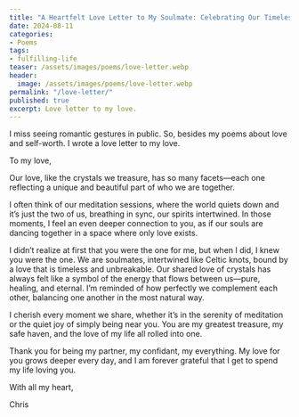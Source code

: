 ```yaml
---
title: "A Heartfelt Love Letter to My Soulmate: Celebrating Our Timeless Connection"
date: 2024-08-11
categories:
- Poems
tags:
- fulfilling-life
teaser: /assets/images/poems/love-letter.webp
header:
  image: /assets/images/poems/love-letter.webp
permalink: "/love-letter/"
published: true
excerpt: Love letter to my love.
---
```

I miss seeing romantic gestures in public. So, besides my poems about love and self-worth. I wrote a love letter to my love.

To my love,

Our love, like the crystals we treasure, has so many facets—each one reflecting a unique and beautiful part of who we are together.

I often think of our meditation sessions, where the world quiets down and it’s just the two of us, breathing in sync, our spirits intertwined. In those moments, I feel an even deeper connection to you, as if our souls are dancing together in a space where only love exists.

I didn’t realize at first that you were the one for me, but when I did, I knew you were the one. We are soulmates, intertwined like Celtic knots, bound by a love that is timeless and unbreakable. Our shared love of crystals has always felt like a symbol of the energy that flows between us—pure, healing, and eternal. I’m reminded of how perfectly we complement each other, balancing one another in the most natural way.

I cherish every moment we share, whether it’s in the serenity of meditation or the quiet joy of simply being near you. You are my greatest treasure, my safe haven, and the love of my life all rolled into one.

Thank you for being my partner, my confidant, my everything. My love for you grows deeper every day, and I am forever grateful that I get to spend my life loving you.

With all my heart,

Chris
